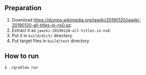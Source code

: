## Preparation

1. Download <https://dumps.wikimedia.org/jawiki/20190120/jawiki-20190120-all-titles-in-ns0.gz>.
2. Extract it as `jawiki-20190120-all-titles-in-ns0`.
3. Put it in `build/dict/` directory.
4. Put target files in `build/text` directory.

## How to run

```
$ ./gradlew run
```
